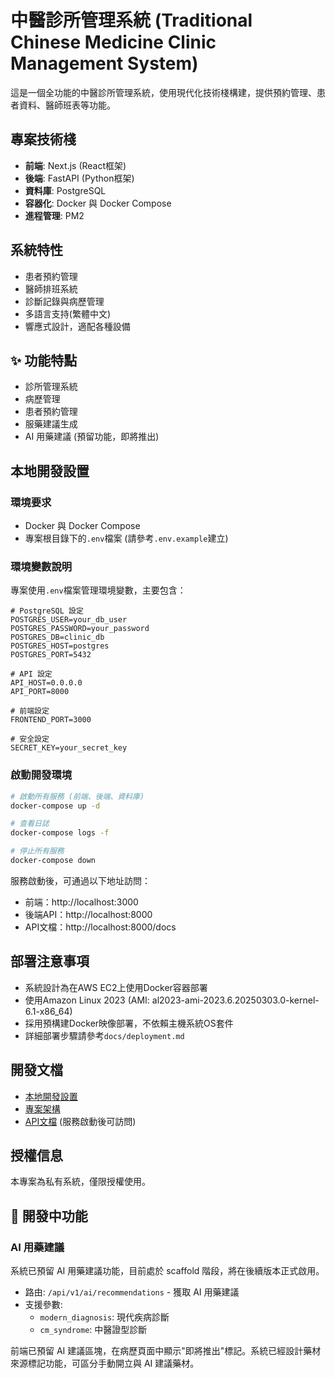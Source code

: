# 中醫診所管理系統 (Traditional Chinese Medicine Clinic Management System)

這是一個全功能的中醫診所管理系統，使用現代化技術棧構建，提供預約管理、患者資料、醫師班表等功能。

## 專案技術棧

- **前端**: Next.js (React框架)
- **後端**: FastAPI (Python框架) 
- **資料庫**: PostgreSQL
- **容器化**: Docker 與 Docker Compose
- **進程管理**: PM2

## 系統特性

- 患者預約管理
- 醫師排班系統
- 診斷記錄與病歷管理
- 多語言支持(繁體中文)
- 響應式設計，適配各種設備

## ✨ 功能特點

- 診所管理系統
- 病歷管理
- 患者預約管理
- 服藥建議生成
- AI 用藥建議 (預留功能，即將推出)

## 本地開發設置

### 環境要求

- Docker 與 Docker Compose
- 專案根目錄下的`.env`檔案 (請參考`.env.example`建立)

### 環境變數說明

專案使用`.env`檔案管理環境變數，主要包含：

```
# PostgreSQL 設定
POSTGRES_USER=your_db_user
POSTGRES_PASSWORD=your_password
POSTGRES_DB=clinic_db
POSTGRES_HOST=postgres
POSTGRES_PORT=5432

# API 設定
API_HOST=0.0.0.0
API_PORT=8000

# 前端設定
FRONTEND_PORT=3000

# 安全設定
SECRET_KEY=your_secret_key
```

### 啟動開發環境

```bash
# 啟動所有服務 (前端、後端、資料庫)
docker-compose up -d

# 查看日誌
docker-compose logs -f

# 停止所有服務
docker-compose down
```

服務啟動後，可通過以下地址訪問：
- 前端：http://localhost:3000
- 後端API：http://localhost:8000
- API文檔：http://localhost:8000/docs

## 部署注意事項

- 系統設計為在AWS EC2上使用Docker容器部署
- 使用Amazon Linux 2023 (AMI: al2023-ami-2023.6.20250303.0-kernel-6.1-x86_64)
- 採用預構建Docker映像部署，不依賴主機系統OS套件
- 詳細部署步驟請參考`docs/deployment.md`

## 開發文檔

- [本地開發設置](docs/setup_local_dev.md)
- [專案架構](docs/structure.md)
- [API文檔](http://localhost:8000/docs) (服務啟動後可訪問)

## 授權信息

本專案為私有系統，僅限授權使用。

## 🚀 開發中功能

### AI 用藥建議

系統已預留 AI 用藥建議功能，目前處於 scaffold 階段，將在後續版本正式啟用。

- 路由: `/api/v1/ai/recommendations` - 獲取 AI 用藥建議
- 支援參數:
  - `modern_diagnosis`: 現代疾病診斷
  - `cm_syndrome`: 中醫證型診斷

前端已預留 AI 建議區塊，在病歷頁面中顯示"即將推出"標記。系統已經設計藥材來源標記功能，可區分手動開立與 AI 建議藥材。 